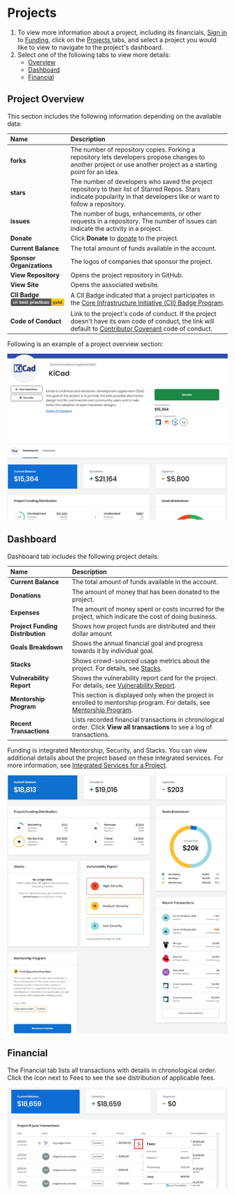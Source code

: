 # Projects

1. To view more information about a project, including its financials, [Sign in ](../../../sso/sign-in/)to [Funding](https://funding.communitybridge.org/), click on the [Projects ](./#Dashboard-ProjectsandMentorships)tabs, and select a project you would like to view to navigate to the project's dashboard. 
2. Select one of the following tabs to view more details: 
   * [Overview](projects.md#ProjectsandMentorships-Overview)
   * [Dashboard](projects.md#dashboard)
   * [Financial](projects.md#ProjectsandMentorships-Financial)

## Project Overview <a id="ProjectsandMentorships-Overview"></a>

This section includes the following information depending on the available data:

| Name  | Description |
| :--- | :--- |
| **forks** | The number of repository copies. Forking a repository lets developers propose changes to another project or use another project as a starting point for an idea. |
| **stars** | The number of developers who saved the project repository to their list of Starred Repos. Stars indicate popularity in that developers like or want to follow a repository. |
| **issues** | The number of bugs, enhancements, or other requests in a repository. The number of issues can indicate the activity in a project. |
| **Donate** | Click **Donate** to [donate](../donate-sponsor/) to the project. |
| **Current Balance** | The total amount of funds available in the account. |
| **Sponsor Organizations** | The logos of companies that sponsor the project. |
| **View Repository** | Opens the project repository in GitHub. |
| **View Site** | Opens the associated website. |
| **CII Badge**  ![](../../../.gitbook/assets/7418513%20%281%29.png) | A CII Badge indicated that a project participates in the [Core Infrastructure Initiative \(CII\) Badge Program](https://www.coreinfrastructure.org/programs/badge-program/). |
| **Code of Conduct** | Link to the project's code of conduct. If the project doesn't have its own code of conduct, the link will default to [Contributor Covenant](https://www.contributor-covenant.org/version/1/4/code-of-conduct) code of conduct.  |

  
Following is an example of a project overview section:

![project overview](../../../.gitbook/assets/project-overview%20%282%29.png)

## Dashboard

Dashboard tab includes the following project details: 

| Name | Description |
| :--- | :--- |
| **Current Balance** | The total amount of funds available in the account. |
| **Donations** | The amount of money that has been donated to the project. |
| **Expenses** | The amount of money spent or costs incurred for the project, which indicate the cost of doing business. |
| **Project Funding Distribution** | Shows how project funds are distributed and their dollar amount |
| **Goals Breakdown** | Shows the annual financial goal and progress towards it by individual goal. |
| **Stacks** | Shows crowd-sourced usage metrics about the project. For details, see [Stacks](integrated-services-for-a-project.md#IntegratedServicesforaProject-Stacks). |
| **Vulnerability Report** | Shows the vulnerability report card for the project. For details, see [Vulnerability Report](integrated-services-for-a-project.md#IntegratedServicesforaProject-VulnerabilityDetection). |
| **Mentorship Program** | This section is displayed only when the project in enrolled to mentorship program. For details, see [Mentorship Program](integrated-services-for-a-project.md#IntegratedServicesforaProject-MentorshipProgram). |
| **Recent Transactions** | Lists recorded financial transactions in chronological order.  Click **View all transactions** to see a log of transactions. |

Funding is integrated Mentorship, Security, and Stacks. You can view additional details about the project based on these integrated services. For more information, see [Integrated Services for a Project](integrated-services-for-a-project.md).

![](../../../.gitbook/assets/7418509%20%281%29.jpg)

## Financial <a id="ProjectsandMentorships-Financial"></a>

The Financial tab lists all transactions with details in chronological order. Click the icon next to Fees to see the see distribution of applicable fees.

![](../../../.gitbook/assets/fees-icon.png)

